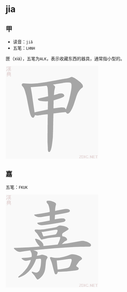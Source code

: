 # jia

## 甲

- 读音：`jiǎ`
- 五笔：`LHNH`

匣（xiá），五笔为`ALK`，表示收藏东西的器具，通常指小型的。

![甲](../images/7532.gif)

## 嘉

五笔：`FKUK`

![](../images/5609.gif)
